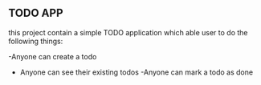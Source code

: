## TODO APP
this project contain a simple TODO application which able user to do the following things:

-Anyone can create a todo
- Anyone can see their existing todos 
-Anyone can mark a todo as done